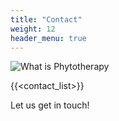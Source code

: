 ```yaml
---
title: "Contact"
weight: 12
header_menu: true
---
```

![What is Phytotherapy](/images/hawthorn.png)

{{<contact_list>}}


Let us get in touch!

